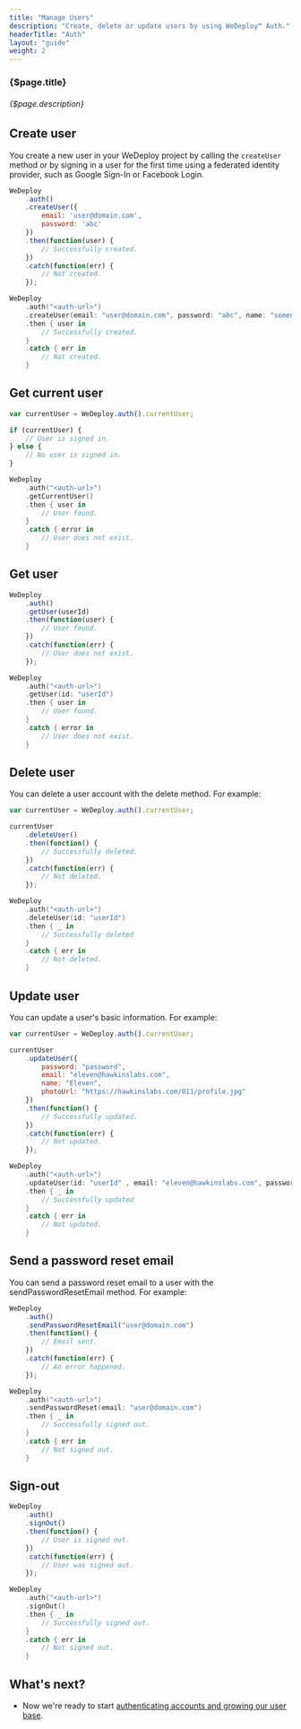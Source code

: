 ```yaml
---
title: "Manage Users"
description: "Create, delete or update users by using WeDeploy™ Auth."
headerTitle: "Auth"
layout: "guide"
weight: 2
---
```


### {$page.title}

###### {$page.description}

<article id="1">

## Create user

You create a new user in your WeDeploy project by calling the `createUser` method or by signing in a user for the first time using a federated identity provider, such as Google Sign-In or Facebook Login.

```javascript
WeDeploy
	.auth()
	.createUser({
		email: 'user@domain.com',
		password: 'abc'
	})
	.then(function(user) {
		// Successfully created.
	})
	.catch(function(err) {
		// Not created.
	});
```
```swift
WeDeploy
	.auth("<auth-url>")
	.createUser(email: "user@domain.com", password: "abc", name: "somename")
	.then { user in
		// Successfully created.
	}
	.catch { err in
		// Not created.
	}
```

</article>

<article id="2">

## Get current user

```javascript
var currentUser = WeDeploy.auth().currentUser;

if (currentUser) {
	// User is signed in.
} else {
	// No user is signed in.
}
```
```swift
WeDeploy
	.auth("<auth-url>")
	.getCurrentUser()
	.then { user in
		// User found.
	}
	.catch { error in
		// User does not exist.
	}
```

</article>

<article id="3">

## Get user

```javascript
WeDeploy
	.auth()
	.getUser(userId)
	.then(function(user) {
		// User found.
	})
	.catch(function(err) {
		// User does not exist.
	});
```
```swift
WeDeploy
	.auth("<auth-url>")
	.getUser(id: "userId")
	.then { user in
		// User found.
	}
	.catch { error in
		// User does not exist.
	}
```

</article>

<article id="4">

## Delete user

You can delete a user account with the delete method. For example:

```javascript
var currentUser = WeDeploy.auth().currentUser;

currentUser
	.deleteUser()
	.then(function() {
		// Successfully deleted.
	})
	.catch(function(err) {
		// Not deleted.
	});
```
```swift
WeDeploy
	.auth("<auth-url>")
	.deleteUser(id: "userId")
	.then { _ in
		// Successfully deleted
	}
	.catch { err in
		// Not deleted.
	}
```

</article>

<article id="5">

## Update user

You can update a user's basic information. For example:

```javascript
var currentUser = WeDeploy.auth().currentUser;

currentUser
	.updateUser({
		password: "password",
		email: "eleven@hawkinslabs.com",
		name: "Eleven",
		photoUrl: "https://hawkinslabs.com/011/profile.jpg"
	})
	.then(function() {
		// Successfully updated.
	})
	.catch(function(err) {
		// Not updated.
	});
```
```swift
WeDeploy
	.auth("<auth-url>")
	.updateUser(id: "userId" , email: "eleven@hawkinslabs.com", password: "password", name: "Eleven")
	.then { _ in
		// Successfully updated
	}
	.catch { err in
		// Not updated.
	}
```

</article>

<article id="6">

## Send a password reset email

You can send a password reset email to a user with the sendPasswordResetEmail method. For example:

```javascript
WeDeploy
	.auth()
	.sendPasswordResetEmail("user@domain.com")
	.then(function() {
		// Email sent.
	})
	.catch(function(err) {
		// An error happened.
	});
```
```swift
WeDeploy
	.auth("<auth-url>")
	.sendPasswordReset(email: "user@domain.com")
	.then { _ in
		// Successfully signed out.
	}
	.catch { err in
		// Not signed out.
	}
```

</article>

<article id="7">

## Sign-out

```javascript
WeDeploy
	.auth()
	.signOut()
	.then(function() {
		// User is signed out.
	})
	.catch(function(err) {
		// User was signed out.
	});
```
```swift
WeDeploy
	.auth("<auth-url>")
	.signOut()
	.then { _ in
		// Successfully signed out.
	}
	.catch { err in
		// Not signed out.
	}
```

</article>

## What's next?

* Now we're ready to start [authenticating accounts and growing our user base](/docs/auth/javascript/sign-in-with-facebook.html).
